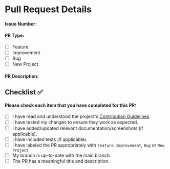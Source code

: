 # Pull Request Details

#### Issue Number:

#### PR Type:
- [ ]  Feature
- [ ]  Improvement
- [ ]  Bug
- [ ]  New Project

#### PR Description:


## Checklist ✅ 

#### Please check each item that you have completed for this PR:


- [ ]  I have read and understood the project's [Contribution Guidelines](https://chimoney--community.hashnode.dev/contributing-to-chimoneys-community-projects-repository-for-hacktoberfest)
- [ ]  I have tested my changes to ensure they work as expected.
- [ ]  I have added/updated relevant documentation/screenshots (if applicable).
- [ ]  I have included tests (if applicable).
- [ ]  I have labeled the PR appropriately with `Feature`, `Improvement`, `Bug` or `New Project`
- [ ]  My branch is up-to-date with the main branch.
- [ ]  The PR has a meaningful title and description.
